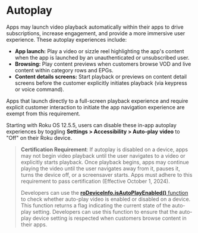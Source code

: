 Autoplay
========

Apps may launch video playback automatically within their apps to drive subscriptions, increase engagement, and provide a more immersive user experience. These autoplay experiences include:

*   **App launch:** Play a video or sizzle reel highlighting the app's content when the app is launched by an unauthenticated or unsubscribed user.
*   **Browsing:** Play content previews when customers browse VOD and live content within category rows and EPGs.
*   **Content details screens:** Start playback or previews on content detail screens before the customer explicitly initiates playback (via keypress or voice command).

Apps that launch directly to a full-screen playback experience and require explicit customer interaction to initiate the app navigation experience are exempt from this requirement.

Starting with Roku OS 12.5.5, users can disable these in-app autoplay experiences by toggling **Settings > Accessibility > Auto-play** **video** to "Off" on their Roku device.

> **Certification Requirement**: If autoplay is disabled on a device, apps may not begin video playback until the user navigates to a video or explicitly starts playback. Once playback begins, apps may continue playing the video until the user navigates away from it, pauses it, turns the device off, or a screensaver starts. Apps must adhere to this requirement to pass certification (Effective October 1, 2024).
> 
> Developers can use the [**roDeviceInfo.isAutoPlayEnabled()** function](/docs/references/brightscript/interfaces/ifdeviceinfo.md#isautoplayenabled-as-boolean) to check whether auto-play video is enabled or disabled on a device. This function returns a flag indicating the current state of the auto-play setting. Developers can use this function to ensure that the auto-play device setting is respected when customers browse content in their apps.